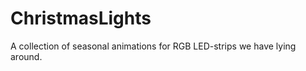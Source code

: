ChristmasLights
===============

A collection of seasonal animations for RGB LED-strips we have lying around.
